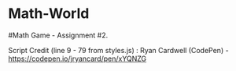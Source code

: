# Math-World

#Math Game - Assignment #2.

Script Credit (line 9 - 79 from styles.js) : Ryan Cardwell (CodePen) - https://codepen.io/jryancard/pen/xYQNZG
